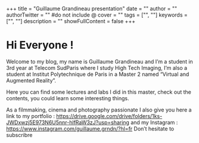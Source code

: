 +++
title = "Guillaume Grandineau presentation"
date = ""
author = ""
authorTwitter = "" #do not include @
cover = ""
tags = ["", ""]
keywords = ["", ""]
description = ""
showFullContent = false
+++
# Hi Everyone !

Welcome to my blog, my name is Guillaume Grandineau and I’m a student in 3rd year at Telecom SudParis where I study High Tech Imaging, I’m also a student at Institut Polytechnique de Paris in a Master 2 named “Virtual and Augmented Reality”.

Here you can find some lectures and labs I did in this master, check out the contents, you could learn some interesting things.

As a filmmaking, cinema and photography passionate I also give you here a link to my portfolio : https://drive.google.com/drive/folders/1ks-JWDxwzj5E973N6U5nnr-hlfRaW3zJ?usp=sharing and my Instagram : https://www.instagram.com/guillaume.grndn/?hl=fr
Don’t hesitate to subscribre
